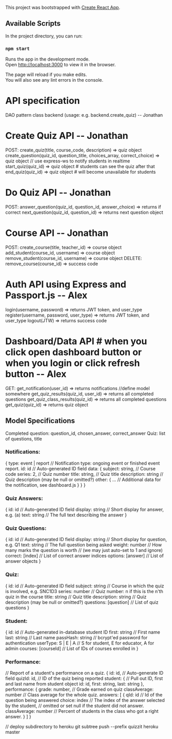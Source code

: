 This project was bootstrapped with [Create React App](https://github.com/facebook/create-react-app).

## Available Scripts

In the project directory, you can run:

### `npm start`

Runs the app in the development mode.<br>
Open [http://localhost:3000](http://localhost:3000) to view it in the browser.

The page will reload if you make edits.<br>
You will also see any lint errors in the console.

# API specification
DAO pattern
class backend (usage: e.g. backend.create_quiz) -- Jonathan
# Create Quiz API -- Jonathan
POST:
  create_quiz(title, course_code, description) => quiz object
  create_question(quiz_id, question_title, choices_array, correct_choice) => quiz object
  // use express-ws to notify students in realtime
  start_quiz(quiz_id) => quiz object # students can see the quiz after that
  end_quiz(quiz_id) => quiz object # will become unavailable for students

# Do Quiz API -- Jonathan
POST:
  answer_question(quiz_id, question_id, answer_choice) => returns if correct
  next_question(quiz_id, question_id) => returns next question object

# Course API -- Jonathan
POST:
  create_course(title, teacher_id) => course object
  add_student(course_id, username) => course object
  remove_student(course_id, username) => course object
DELETE:
  remove_course(course_id) => success code

# Auth API using Express and Passport.js -- Alex
login(username, password) => returns JWT token, and user_type
register(username, password, user_type) => returns JWT token, and user_type
logout(JTW) => returns success code

# Dashboard/Data API # when you click open dashboard button or when you login or click refresh button -- Alex
GET:
  get_notification(user_id) => returns notifications //define model somewhere
  get_quiz_results(quiz_id, user_id) => returns all completed questions
  get_quiz_class_results(quiz_id) => returns all completed questions
  get_quiz(quiz_id) => returns quiz object

## Model Specifications
Completed question: question_id, chosen_answer, correct_answer
Quiz: list of questions, title

### Notifications:
{
  type: event | report   // Notification type: ongoing event or finished event report.
  id: id                 // Auto-generated ID field
  data: {
    subject: string,     // Course code
    series: 2,           // Quiz number
    title: string,       // Quiz title
    description: string  // Quiz description (may be null or omitted?)
    other: {
      ...                // Additional data for the notification, see dashboard.js
    }
  }
}

### Quiz Answers:
{
  id: id                 // Auto-generated ID field
  display: string        // Short display for answer, e.g. (a)
  text: string           // The full text describing the answer
}

### Quiz Questions:
{
  id: id                 // Auto-generated ID field
  display: string        // Short display for question, e.g. Q1
  text: string           // The full question being asked
  weight: number         // How many marks the question is worth
                            // (we may just auto-set to 1 and ignore)
  correct: [index]       // List of correct answer indices
  options: [answer]      // List of answer objects
}

### Quiz:
{
  id: id                 // Auto-generated ID field
  subject: string        // Course in which the quiz is involved, e.g. SNC1D3
  series: number         // Quiz number: n if this is the n'th quiz in the course
  title: string          // Quiz title
  description: string    // Quiz description (may be null or omitted?)
  questions: [question]  // List of quiz questions
}

### Student:
{
  id: id                 // Auto-generated in-database student ID
  first: string          // First name
  last: string           // Last name
  passHash: string       // bcrypt'ed password for authentication
  userType: S | E | A    // S for student, E for educator, A for admin
  courses: [courseId]    // List of IDs of courses enrolled in
}

### Performance:
// Report of a student's performance on a quiz.
{
  id: id,                // Auto-generate ID field
  quizId: id,            // ID of the quiz being reported
  student: {             // Pull out ID, first and last name from student object
    id: id,
    first: string,
    last: string
  },
  performance: {
    grade: number,       // Grade earned on quiz
    classAverage: number // Class average for the whole quiz.
    answers: [
    {
      qId: id            // Id of the question being answered
      choice: index      // The index of the answer selected by the student,
                            // omitted or set null if the student did not answer.
      classAverage: number  // Percent of students in the class who got a right answer.
    }
  ]
}

// deploy subdirectory to heroku
git subtree push --prefix quizzit heroku master